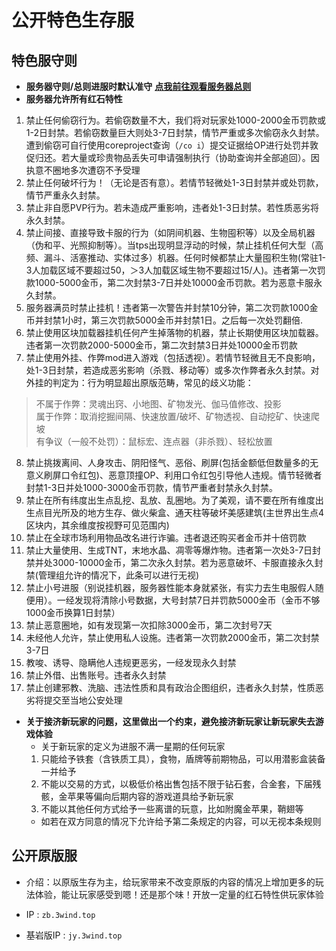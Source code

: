 # 公开特色生存服

## 特色服守则

- **服务器守则/总则进服时默认准守** [**点我前往观看服务器总则**](/rules/#_3wind三阵风服务器总则)
- **服务器允许所有红石特性**
1. 禁止任何偷窃行为。若偷窃数量不大，我们将对玩家处1000-2000金币罚款或1-2日封禁。若偷窃数量巨大则处3-7日封禁，情节严重或多次偷窃永久封禁。遭到偷窃可自行使用coreproject查询（`/co i`）提交证据给OP进行处罚并敦促归还。若大量或珍贵物品丢失可申请强制执行（协助查询并全部追回）。因执意不圈地多次遭窃不予受理
2. 禁止任何破坏行为！（无论是否有意）。若情节轻微处1-3日封禁并或处罚款，情节严重永久封禁。
3. 禁止非自愿PVP行为。若未造成严重影响，违者处1-3日封禁。若性质恶劣将永久封禁。
4. 禁止间接、直接导致卡服的行为（如阴间机器、生物囤积等）以及全局机器（伪和平、光照抑制等）。当tps出现明显浮动的时候，禁止挂机任何大型（高频、漏斗、活塞推动、实体过多）机器。任何时候都禁止大量囤积生物(常驻1-3人加载区域不要超过50，＞3人加载区域生物不要超过15/人)。违者第一次罚款1000-5000金币，第二次封禁3-7日并处10000金币罚款。若为恶意卡服永久封禁。
5. 服务器满员时禁止挂机！违者第一次警告并封禁10分钟，第二次罚款1000金币并封禁1小时，第三次罚款5000金币并封禁1日。之后每一次处罚翻倍.
6. 禁止使用区块加载器挂机任何产生掉落物的机器，禁止长期使用区块加载器。违者第一次罚款2000-5000金币，第二次封禁3日并处10000金币罚款
7. 禁止使用外挂、作弊mod进入游戏（包括透视）。若情节轻微且无不良影响，处1-3日封禁，若造成恶劣影响（杀戮、移动等）或多次作弊者永久封禁。对外挂的判定为：行为明显超出原版范畴，常见的歧义功能：
> 不属于作弊：灵魂出窍、小地图、矿物发光、伽马值修改、投影  
> 属于作弊：取消挖掘间隔、快速放置/破坏、矿物透视、自动挖矿、快速爬坡  
> 有争议（一般不处罚）：鼠标宏、连点器（非杀戮）、轻松放置
8. 禁止挑拨离间、人身攻击、阴阳怪气、恶俗、刷屏(包括金额低但数量多的无意义刷屏口令红包)、恶意顶撞OP、利用口令红包引导他人违规。情节轻微者封禁1-3日并处1000-3000金币罚款，情节严重者封禁永久封禁。
9. 禁止在所有纬度出生点乱挖、乱放、乱圈地。为了美观，请不要在所有维度出生点目光所及的地方生存、做火柴盒、通天柱等破坏美感建筑(主世界出生点4区块内，其余维度按视野可见范围内)
10. 禁止在全球市场利用物品改名进行诈骗。违者退还购买者金币并十倍罚款
11. 禁止大量使用、生成TNT，末地水晶、凋零等爆炸物。违者第一次处3-7日封禁并处3000-10000金币，第二次永久封禁。若为恶意破坏、卡服直接永久封禁(管理组允许的情况下，此条可以进行无视)
12. 禁止小号进服（别说挂机器，服务器性能本身就紧张，有实力去生电服假人随便用）。一经发现将清除小号数据，大号封禁7日并罚款5000金币（金币不够1000金币换算1日封禁）
13. 禁止恶意圈地，如有发现第一次扣除3000金币，第二次封号7天
14. 未经他人允许，禁止使用私人设施。违者第一次罚款2000金币，第二次封禁3-7日
15. 教唆、诱导、隐瞒他人违规更恶劣，一经发现永久封禁
16. 禁止外借、出售账号。违者永久封禁
17. 禁止创建邪教、洗脑、违法性质和具有政治企图组织，违者永久封禁，性质恶劣将提交至当地公安处理
- **关于接济新玩家的问题，这里做出一个约束，避免接济新玩家让新玩家失去游戏体验**  
    - 关于新玩家的定义为进服不满一星期的任何玩家
    1. 只能给予铁套（含铁质工具），食物，盾牌等前期物品，可以用潜影盒装备一并给予
    2. 不能以交易的方式，以极低价格出售包括不限于钻石套，合金套，下届残骸，金苹果等偏向后期内容的游戏道具给予新玩家
    3. 不能以其他任何方式给予一些离谱的玩意，比如附魔金苹果，鞘翅等
    - 如若在双方同意的情况下允许给予第二条规定的内容，可以无视本条规则

## 公开原版服

- 介绍：以原版生存为主，给玩家带来不改变原版的内容的情况上增加更多的玩法体验，能让玩家感受到嗯！还是那个味！开放一定量的红石特性供玩家体验

- IP : `zb.3wind.top`

- 基岩版IP : `jy.3wind.top`